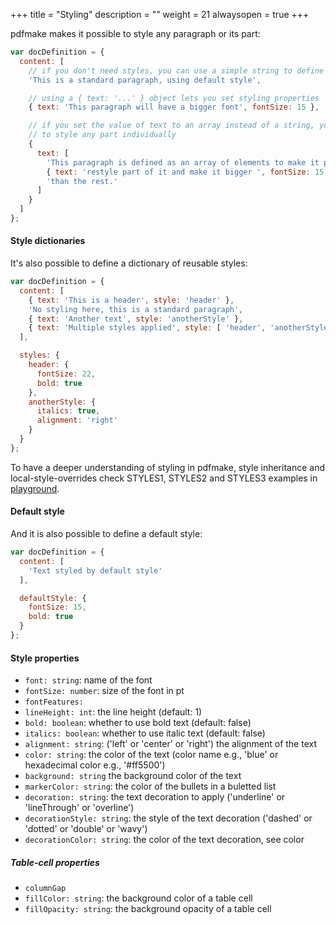 +++
title = "Styling"
description = ""
weight = 21
alwaysopen = true
+++

pdfmake makes it possible to style any paragraph or its part:

```js
var docDefinition = {
  content: [
    // if you don't need styles, you can use a simple string to define a paragraph
    'This is a standard paragraph, using default style',

    // using a { text: '...' } object lets you set styling properties
    { text: 'This paragraph will have a bigger font', fontSize: 15 },

    // if you set the value of text to an array instead of a string, you'll be able
    // to style any part individually
    {
      text: [
        'This paragraph is defined as an array of elements to make it possible to ',
        { text: 'restyle part of it and make it bigger ', fontSize: 15 },
        'than the rest.'
      ]
    }
  ]
};
```

#### Style dictionaries
It's also possible to define a dictionary of reusable styles:

```js
var docDefinition = {
  content: [
    { text: 'This is a header', style: 'header' },
    'No styling here, this is a standard paragraph',
    { text: 'Another text', style: 'anotherStyle' },
    { text: 'Multiple styles applied', style: [ 'header', 'anotherStyle' ] }
  ],

  styles: {
    header: {
      fontSize: 22,
      bold: true
    },
    anotherStyle: {
      italics: true,
      alignment: 'right'
    }
  }
};
```

To have a deeper understanding of styling in pdfmake, style inheritance and local-style-overrides check STYLES1, STYLES2 and STYLES3 examples in [playground](http://pdfmake.org/playground.html).

#### Default style

And it is also possible to define a default style:

```js
var docDefinition = {
  content: [
    'Text styled by default style'
  ],

  defaultStyle: {
    fontSize: 15,
    bold: true
  }
};
```

#### Style properties

* `font: string`: name of the font
* `fontSize: number`: size of the font in pt
* `fontFeatures: `
* `lineHeight: int`: the line height (default: 1)
* `bold: boolean`: whether to use bold text (default: false)
* `italics: boolean`: whether to use italic text (default: false)
* `alignment: string`: ('left' or 'center' or 'right') the alignment of the text
* `color: string`: the color of the text (color name e.g., 'blue' or hexadecimal color e.g., '#ff5500')
* `background: string` the background color of the text
* `markerColor: string`: the color of the bullets in a buletted list
* `decoration: string`: the text decoration to apply ('underline' or 'lineThrough' or 'overline')
* `decorationStyle: string`: the style of the text decoration ('dashed' or 'dotted' or 'double' or 'wavy')
* `decorationColor: string`: the color of the text decoration, see color

##### Table-cell properties
* `columnGap`
* `fillColor: string`: the background color of a table cell
* `fillOpacity: string`: the background opacity of a table cell
